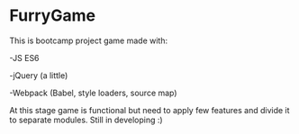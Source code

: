# FurryGame

This is bootcamp project game made with:

-JS ES6

-jQuery (a little)

-Webpack (Babel, style loaders, source map)

At this stage game is functional but need to apply few features and divide it to separate modules. Still in developing :)
